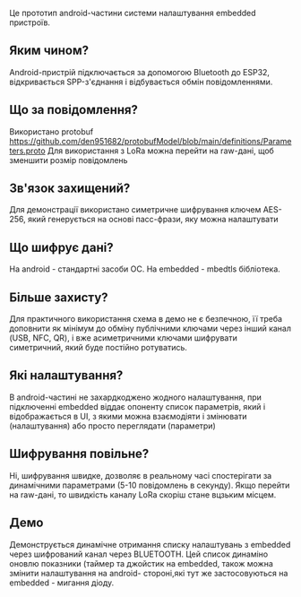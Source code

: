 Це прототип android-частини системи налаштування embedded пристроїв.

## Яким чином?
Android-пристрій підключається за допомогою Bluetooth до ESP32, відкривається SPP-з'єднання і відбувається обмін повідомленнями.

## Що за повідомлення?
Використано protobuf
https://github.com/den951682/protobufModel/blob/main/definitions/Parameters.proto
Для використання з LoRa можна перейти на raw-дані, щоб зменшити розмір повідомлень

## Зв'язок захищений?
Для демонстрації використано симетричне шифрування ключем AES-256, який генерується на основі пасс-фрази, яку можна налаштувати 

## Що шифрує дані?
На android - стандартні засоби ОС. На embedded - mbedtls бібліотека. 

## Більше захисту?
Для практичного використання схема в демо не є безпечною, її треба доповнити як мінімум до обміну публічними ключами через інший канал (USB, NFC, QR),
і вже асиметричними ключами шифрувати симетричний, який буде постійно ротуватись.

## Які налаштування?
В android-частині не захардкоджено жодного налаштування, при підключенні embedded віддає опоненту список параметрів, який і відображається в UI, з якими можна взаємодіяти і змінювати (налаштування) або просто переглядати (параметри)

## Шифрування повільне?
Ні, шифрування швидке, дозволяє в реальному часі спостерігати за динамічними параметрами (5-10 повідомлень в секунду). Якщо перейти на raw-дані, то швидкість каналу LoRa скоріш стане вцзьким місцем.

## Демо
Демонструється динамічне отримання списку налаштувань з embedded через шифрований канал через BLUETOOTH. Цей список динаміно оновлю показники (таймер та джойстик на embedded, також можна змінити налаштування на android-
стороні,які тут же застосовуються на embedded - мигання діоду.

